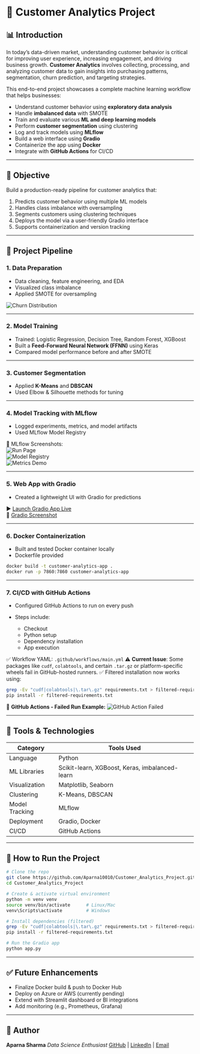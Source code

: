 # 🧠 Customer Analytics Project

## 📊 Introduction  
In today’s data-driven market, understanding customer behavior is critical for improving user experience, increasing engagement, and driving business growth. **Customer Analytics** involves collecting, processing, and analyzing customer data to gain insights into purchasing patterns, segmentation, churn prediction, and targeting strategies.

This end-to-end project showcases a complete machine learning workflow that helps businesses:

- Understand customer behavior using **exploratory data analysis**
- Handle **imbalanced data** with SMOTE
- Train and evaluate various **ML and deep learning models**
- Perform **customer segmentation** using clustering
- Log and track models using **MLflow**
- Build a web interface using **Gradio**
- Containerize the app using **Docker**
- Integrate with **GitHub Actions** for CI/CD

---

## 🧪 Objective  
Build a production-ready pipeline for customer analytics that:

1. Predicts customer behavior using multiple ML models  
2. Handles class imbalance with oversampling  
3. Segments customers using clustering techniques  
4. Deploys the model via a user-friendly Gradio interface  
5. Supports containerization and version tracking  

---

## 🚀 Project Pipeline  

### 1. **Data Preparation**
- Data cleaning, feature engineering, and EDA  
- Visualized class imbalance  
- Applied SMOTE for oversampling  

![Churn Distribution](https://github.com/Aparna10010/Customer_Analytics_Project/blob/main/Screenshot%202025-07-19%20185325.png)

---

### 2. **Model Training**
- Trained: Logistic Regression, Decision Tree, Random Forest, XGBoost  
- Built a **Feed-Forward Neural Network (FFNN)** using Keras  
- Compared model performance before and after SMOTE  

---

### 3. **Customer Segmentation**
- Applied **K-Means** and **DBSCAN**  
- Used Elbow & Silhouette methods for tuning  

---

### 4. **Model Tracking with MLflow**
- Logged experiments, metrics, and model artifacts  
- Used MLflow Model Registry  

📸 MLflow Screenshots:  
![Run Page](https://github.com/Aparna10010/Machine-Learning/blob/main/project5_Customer_Analytics/Run%20page.png)  
![Model Registry](https://github.com/Aparna10010/Machine-Learning/blob/main/project5_Customer_Analytics/Model%20Registry.png)  
![Metrics Demo](https://github.com/Aparna10010/Machine-Learning/blob/main/project5_Customer_Analytics/ML-Flow1.png)

---

### 5. **Web App with Gradio**
- Created a lightweight UI with Gradio for predictions  

▶ [Launch Gradio App Live](https://c07f471745468683be.gradio.live/)  
📸 [Gradio Screenshot](https://github.com/Aparna10010/Machine-Learning/blob/main/project5_Customer_Analytics/Gradio%20UI.png)

---

### 6. **Docker Containerization**
- Built and tested Docker container locally  
- Dockerfile provided

```bash
docker build -t customer-analytics-app .
docker run -p 7860:7860 customer-analytics-app
````

---

### 7. **CI/CD with GitHub Actions**

* Configured GitHub Actions to run on every push
* Steps include:

  * Checkout
  * Python setup
  * Dependency installation
  * App execution

✅ Workflow YAML: `.github/workflows/main.yml`
⚠️ **Current Issue**: Some packages like `cudf`, `colabtools`, and certain `.tar.gz` or platform-specific wheels fail in GitHub-hosted runners.
✅ Filtered installation now works using:

```bash
grep -Ev "cudf|colabtools|\.tar\.gz" requirements.txt > filtered-requirements.txt
pip install -r filtered-requirements.txt
```

📸 **GitHub Actions - Failed Run Example:**
![GitHub Action Failed](https://github.com/Aparna10010/Machine-Learning/blob/main/project5_Customer_Analytics/GithubActionFailure.png)

---

## 🧰 Tools & Technologies

| Category       | Tools Used                                     |
| -------------- | ---------------------------------------------- |
| Language       | Python                                         |
| ML Libraries   | Scikit-learn, XGBoost, Keras, imbalanced-learn |
| Visualization  | Matplotlib, Seaborn                            |
| Clustering     | K-Means, DBSCAN                                |
| Model Tracking | MLflow                                         |
| Deployment     | Gradio, Docker                                 |
| CI/CD          | GitHub Actions                                 |

---

## 📂 How to Run the Project

```bash
# Clone the repo
git clone https://github.com/Aparna10010/Customer_Analytics_Project.git
cd Customer_Analytics_Project

# Create & activate virtual environment
python -m venv venv
source venv/bin/activate      # Linux/Mac
venv\Scripts\activate         # Windows

# Install dependencies (filtered)
grep -Ev "cudf|colabtools|\.tar\.gz" requirements.txt > filtered-requirements.txt
pip install -r filtered-requirements.txt

# Run the Gradio app
python app.py
```

---

## ✅ Future Enhancements

* Finalize Docker build & push to Docker Hub
* Deploy on Azure or AWS (currently pending)
* Extend with Streamlit dashboard or BI integrations
* Add monitoring (e.g., Prometheus, Grafana)

---

## 👤 Author

**Aparna Sharma**
*Data Science Enthusiast*
[GitHub](https://github.com/Aparna10010) | [LinkedIn](https://www.linkedin.com/in/apsh) | [Email](mailto:aparnasharma10010@gmail.com)











